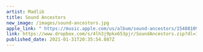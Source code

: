 ```yaml
---
artist: Madlib
title: Sound Ancestors
new_image: /images/sound-ancestors.jpg
apple_link: " https://music.apple.com/us/album/sound-ancestors/1548810974"
link: https://www.dropbox.com/s/4lh3j9pkx653pjr/SoundAncestors.zip?dl=1
published_date: 2021-01-31T20:35:54.887Z
---
```

